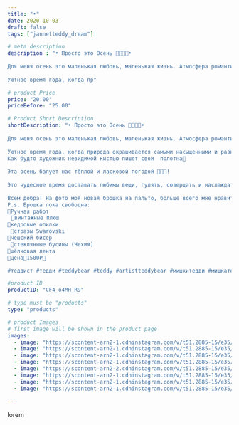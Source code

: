 ```yaml
---
title: "•"
date: 2020-10-03
draft: false
tags: ["jannetteddy_dream"]

# meta description
description : "• Просто это Осень 🤍🧡🤎🍁•⠀
⠀
Для меня осень это маленькая любовь, маленькая жизнь. Атмосфера романтики и вдохновения и волшебства.⠀
⠀
Уютное время года, когда пр"

# product Price
price: "20.00"
priceBefore: "25.00"

# Product Short Description
shortDescription: "• Просто это Осень 🤍🧡🤎🍁•⠀
⠀
Для меня осень это маленькая любовь, маленькая жизнь. Атмосфера романтики и вдохновения и волшебства.⠀
⠀
Уютное время года, когда природа окрашивается самыми насыщенными и разнообразными красками🍁🍂🥀⠀
Как будто художник невидимой кистью пишет свои  полотна🎨⠀
⠀
Эта осень балует нас тёплой и ласковой погодой 🤎🤍🧡!⠀
⠀
Это чудесное время доставать любимы вещи, гулять, созерцать и наслаждаться жизнью🍁🤍🙏!⠀
⠀
Всем добра! На фото моя новая брошка на пальто, больше всего мне нравится как смотрится!🧡⠀
P.s. Брошка пока свободна: 
🍁Ручная работ
⠀🍂винтажные плюш
🍁кедровые опилки
 🍂стразы Swarovski 
🍁чешский бисер
 🍂стеклянные бусины (Чехия)
🍁шёлковая лента
🧡цена🤍1500₽🤎

#теддист #тедди #teddybear #teddy #artistteddybear #мишкитедди #мишкатедди #teddybear🐻 #teddy🐻 #teddy_bear #teddybearlove #artistteddybear #artistteddy #своимируками #ручнаяработа #мояосень #осень #медведиспасутмир #краски #jannettcollection #брошка #брошьизбисера #брошканазаказ #брошкаручнойработы #королевствотеддишик #октябрь"

#product ID
productID: "CF4_o4MH_R9"

# type must be "products"
type: "products"

# product Images
# first image will be shown in the product page
images:
  - image: "https://scontent-arn2-1.cdninstagram.com/v/t51.2885-15/e35/s1080x1080/120540661_1098387543911929_3877967583784526261_n.jpg?_nc_ht=scontent-arn2-1.cdninstagram.com&_nc_cat=101&_nc_ohc=6RI2DBTf5YkAX9OCNeJ&tp=1&oh=e78a1bfe0b8522b928e9a377618220ef&oe=605D5232&ig_cache_key=MjQxMTk1NzQ4Mjk4NDE3MzYwMw%3D%3D.2"
  - image: "https://scontent-arn2-1.cdninstagram.com/v/t51.2885-15/e35/s1080x1080/120566838_363438505006941_5087311342484809919_n.jpg?_nc_ht=scontent-arn2-1.cdninstagram.com&_nc_cat=109&_nc_ohc=VqsQR9puY1gAX_iPKC3&tp=1&oh=9fb5c45b095f8b82ce09ba03e5ed2b2a&oe=605BAD0E&ig_cache_key=MjQxMTk1NzQ4Mjk2NzUwMjgzOQ%3D%3D.2"
  - image: "https://scontent-arn2-1.cdninstagram.com/v/t51.2885-15/e35/s1080x1080/120513045_338256250601947_8932574422103735077_n.jpg?_nc_ht=scontent-arn2-1.cdninstagram.com&_nc_cat=107&_nc_ohc=ef6AEGTVcI8AX8h4KXT&tp=1&oh=708ea35baa09e249d5aa802970468aeb&oe=605AF96D&ig_cache_key=MjQxMTk1NzQ4Mjk5MjQzNTQ2Mw%3D%3D.2"
  - image: "https://scontent-arn2-1.cdninstagram.com/v/t51.2885-15/e35/s1080x1080/120790335_141938417646856_4792460868153236028_n.jpg?_nc_ht=scontent-arn2-1.cdninstagram.com&_nc_cat=104&_nc_ohc=YTRQebXhLj4AX-AlrQJ&tp=1&oh=505583f77412a285e4243842f54beb5f&oe=6059DEDF&ig_cache_key=MjQxMTk1NzQ4MzA0MjkwMjM4Mw%3D%3D.2"
  - image: "https://scontent-arn2-2.cdninstagram.com/v/t51.2885-15/e35/s1080x1080/120522905_944195789399868_3048783475336538403_n.jpg?_nc_ht=scontent-arn2-2.cdninstagram.com&_nc_cat=100&_nc_ohc=8LzFBq7hikIAX-J5Ow0&tp=1&oh=f939ef464b6408e610373a7192406289&oe=605C9B06&ig_cache_key=MjQxMTk1NzQ4MzAzNDU1NjY2NA%3D%3D.2"
  - image: "https://scontent-arn2-1.cdninstagram.com/v/t51.2885-15/e35/s1080x1080/120567139_981357989051223_8820781552072547444_n.jpg?_nc_ht=scontent-arn2-1.cdninstagram.com&_nc_cat=103&_nc_ohc=NjK9w9o0pWsAX8z0aw4&tp=1&oh=0f514fc4a5019f208f4320388b3f6c8c&oe=605BCC66&ig_cache_key=MjQxMTk1NzQ4MzA1MTQxMzgxNg%3D%3D.2"
  - image: "https://scontent-arn2-1.cdninstagram.com/v/t51.2885-15/e35/s1080x1080/120567735_322438959052375_8952292460649001375_n.jpg?_nc_ht=scontent-arn2-1.cdninstagram.com&_nc_cat=107&_nc_ohc=0rTbBF4T3kMAX8jGj_t&tp=1&oh=08bffb757cf31a6954af249352189935&oe=605C00A0&ig_cache_key=MjQxMTk1NzQ4MzAyNjA1MzY1Ng%3D%3D.2"
  - image: "https://scontent-arn2-1.cdninstagram.com/v/t51.2885-15/e35/s1080x1080/120533262_3368300329905170_6703111531498338074_n.jpg?_nc_ht=scontent-arn2-1.cdninstagram.com&_nc_cat=102&_nc_ohc=DPGYQKFFRRoAX_Ajvn9&tp=1&oh=ba23d26ffc3c04ef5ec394b0eb3ee316&oe=605C206E&ig_cache_key=MjQxMTk1NzQ4MzAxNzcyOTE5OQ%3D%3D.2"

---
```

lorem

